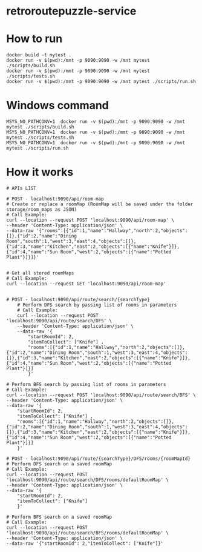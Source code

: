 # retroroutepuzzle-service

# How to run

    docker build -t mytest .
    docker run -v $(pwd):/mnt -p 9090:9090 -w /mnt mytest ./scripts/build.sh
    docker run -v $(pwd):/mmt -p 9090:9090 -w /mnt mytest ./scripts/tests.sh
    docker run -v $(pwd):/mnt -p 9090:9090 -w /mnt mytest ./scripts/run.sh

# Windows command

    MSYS_NO_PATHCONV=1  docker run -v $(pwd):/mnt -p 9090:9090 -w /mnt mytest ./scripts/build.sh
    MSYS_NO_PATHCONV=1  docker run -v $(pwd):/mmt -p 9090:9090 -w /mnt mytest ./scripts/tests.sh
    MSYS_NO_PATHCONV=1  docker run -v $(pwd):/mnt -p 9090:9090 -w /mnt mytest ./scripts/run.sh

# How it works

    # APIs LIST

    # POST - localhost:9090/api/room-map
    # Create or replace a roomMap (RoomMap will be saved under the folder storage/room_maps as JSON)
    # Call Example:
    curl --location --request POST 'localhost:9090/api/room-map' \
    --header 'Content-Type: application/json' \
    --data-raw '{"rooms":[{"id":1,"name":"Hallway","north":2,"objects":[]},{"id":2,"name":"Dining Room","south":1,"west":3,"east":4,"objects":[]},{"id":3,"name":"Kitchen","east":2,"objects":[{"name":"Knife"}]},{"id":4,"name":"Sun Room","west":2,"objects":[{"name":"Potted Plant"}]}]}'

    
    # Get all stored roomMaps
    # Call Example:
    curl --location --request GET 'localhost:9090/api/room-map'


    # POST - localhost:9090/api/route/search/{searchType}
        # Perform DFS search by passing list of rooms in parameters
        # Call Example:
        curl --location --request POST 'localhost:9090/api/route/search/DFS' \
        --header 'Content-Type: application/json' \
        --data-raw '{
            "startRoomId": 2,
            "itemToCollect": ["Knife"] ,
            "rooms":[{"id":1,"name":"Hallway","north":2,"objects":[]},{"id":2,"name":"Dining Room","south":1,"west":3,"east":4,"objects":[]},{"id":3,"name":"Kitchen","east":2,"objects":[{"name":"Knife"}]},{"id":4,"name":"Sun Room","west":2,"objects":[{"name":"Potted Plant"}]}]
            }'
    
    # Perform BFS search by passing list of rooms in parameters
    # Call Example:
    curl --location --request POST 'localhost:9090/api/route/search/BFS' \
    --header 'Content-Type: application/json' \
    --data-raw '{
        "startRoomId": 2,
        "itemToCollect": ["Knife"] ,
        "rooms":[{"id":1,"name":"Hallway","north":2,"objects":[]},{"id":2,"name":"Dining Room","south":1,"west":3,"east":4,"objects":[]},{"id":3,"name":"Kitchen","east":2,"objects":[{"name":"Knife"}]},{"id":4,"name":"Sun Room","west":2,"objects":[{"name":"Potted Plant"}]}]
        }'

    # POST - localhost:9090/api/route/{searchType}/DFS/rooms/{roomMapId}
    # Perform DFS search on a saved roomMap
    # Call Example:
    curl --location --request POST 'localhost:9090/api/route/search/DFS/rooms/defaultRoomMap' \
    --header 'Content-Type: application/json' \
    --data-raw '{
        "startRoomId": 2,
        "itemToCollect": ["Knife"]
        }'

    # Perform BFS search on a saved roomMap
    # Call Example:
    curl --location --request POST 'localhost:9090/api/route/search/BFS/rooms/defaultRoomMap' \
    --header 'Content-Type: application/json' \
    --data-raw '{"startRoomId": 2,"itemToCollect": ["Knife"]}'